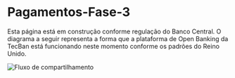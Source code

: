 # Pagamentos-Fase-3

Esta página está em construção conforme regulação do Banco Central. O diagrama a seguir representa a forma que a plataforma de Open Banking da TecBan está funcionando neste momento conforme os padrões do Reino Unido.

![Fluxo de compartilhamento](../images/fluxo_pagamento.png)
